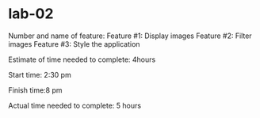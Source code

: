 # lab-02
Number and name of feature: 
Feature #1: Display images
Feature #2: Filter images 
Feature #3: Style the application

Estimate of time needed to complete: 4hours

Start time: 2:30 pm

Finish time:8 pm

Actual time needed to complete: 5 hours